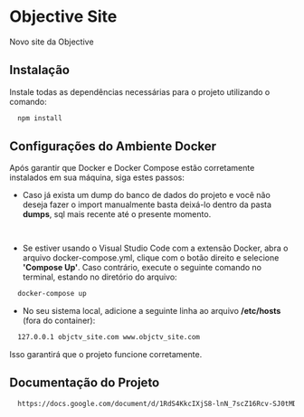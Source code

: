 # Objective Site
Novo site da Objective

## Instalação
Instale todas as dependências necessárias para o projeto utilizando o comando:
```bash
  npm install
```

## Configurações do Ambiente Docker
Após garantir que Docker e Docker Compose estão corretamente instalados em sua máquina, siga estes passos:

- Caso já exista um dump do banco de dados do projeto e você não deseja fazer o import manualmente basta deixá-lo dentro da pasta **dumps**, sql mais recente até o presente momento.
```bash
  
```

- Se estiver usando o Visual Studio Code com a extensão Docker, abra o arquivo docker-compose.yml, clique com o botão direito e selecione **'Compose Up'**. Caso contrário, execute o seguinte comando no terminal, estando no diretório do arquivo:
```bash
  docker-compose up 
```

- No seu sistema local, adicione a seguinte linha ao arquivo **/etc/hosts** (fora do container):
```bash
  127.0.0.1 objctv_site.com www.objctv_site.com
```

Isso garantirá que o projeto funcione corretamente.

## Documentação do Projeto
```bash
  https://docs.google.com/document/d/1RdS4KkcIXjS8-lnN_7scZ16Rcv-SJ0tMDWJl8BVeOCY/edit?usp=drive_link
```
